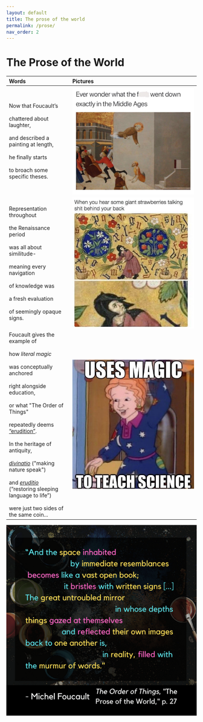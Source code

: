 ```yaml
---
layout: default
title: The prose of the world
permalink: /prose/
nav_order: 2
---
```

# The Prose of the World

| Words | Pictures |
|:---------------------------------|:------------------------------------------------------|
| Now that Foucault’s <br> <br> chattered about laughter, <br> <br> and described a painting at length, <br> <br> he finally starts <br> <br> to broach some specific theses.|  ![what really went down](../memes/middleageswtf.jpg) |
| Representation throughout  <br> <br> the Renaissance period <br> <br> was all about similitude-  <br> <br> meaning every navigation <br> <br> of knowledge was <br> <br> a fresh evaluation <br> <br> of seemingly opaque signs. | ![this could have happened back then](../memes/oldschoolmeme.jpg) |
| Foucault gives the example of <br> <br> how *literal magic* <br> <br> was conceptually anchored  <br> <br> right alongside education, <br> <br> or what "The Order of Things"  <br> <br> repeatedly deems [“erudition”](https://en.wikipedia.org/wiki/Erudition). <br> <br> In the heritage of antiquity, <br> <br> [*divinatio*](https://en.wiktionary.org/wiki/divinatio) ("making nature speak") <br> <br> and [*eruditio*](https://en.wiktionary.org/wiki/eruditio) <br> (“restoring sleeping language to life”) <br> <br> were just two sides of the same coin... | ![science and magic](../memes/missfrizzle.jpg) |

![The prose of the world](../graphics/toot_prose_graphic.png)
